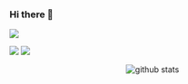 ### Hi there 👋
<p align="left"> <img src=https://komarev.com/ghpvc/?username=betulerdogan </p>

<p align="left">
<a href= "https://www.linkedin.com/in/betulerdogan/"><img src="https://img.icons8.com/material-outlined/30/000000/linkedin.png"/></a>
<a href= "https://twitter.com/betulerdo6an"><img src="https://img.icons8.com/material-outlined/30/000000/twitter.png"/></a>
</p>

<p  align="center">
  <img src="https://github-readme-stats.vercel.app/api/?username=betulerdogan&show_icons=true&title_color=fffffff&icon_color=000000&text_color=000000" alt="github stats"/></br>
</p>


<!--
**betulerdogan/betulerdogan** is a ✨ _special_ ✨ repository because its `README.md` (this file) appears on your GitHub profile.

Here are some ideas to get you started:

- 🔭 I’m currently working on ...
- 🌱 I’m currently learning ...
- 👯 I’m looking to collaborate on ...
- 🤔 I’m looking for help with ...
- 💬 Ask me about ...
- 📫 How to reach me: ...
- 😄 Pronouns: ...
- ⚡ Fun fact: ...
-->
